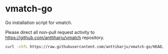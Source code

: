 # vmatch-go

Go installation script for vmatch.

Please direct all non-pull request activity to https://github.com/anttiharju/vmatch repository.

```sh
curl -sSfL https://raw.githubusercontent.com/anttiharju/vmatch-go/HEAD/install.sh | sh -s -- 1.23.6 darwin arm64
```
